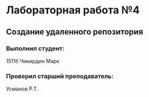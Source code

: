 # Лабораторная работа №4
## Создание удаленного репозитория
### Выполнил студент:
1511б
Чикирдин Марк
### Проверил старший преподаватель:
Усманов Р.Т.
